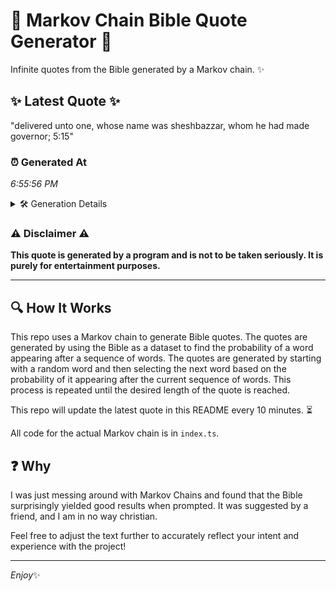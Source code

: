 # 📖 Markov Chain Bible Quote Generator 📖

Infinite quotes from the Bible generated by a Markov chain. ✨

## ✨ Latest Quote ✨
"delivered unto one, whose name was sheshbazzar, whom he had made governor; 5:15"

### ⏰ Generated At
*6:55:56 PM*

<details>
    <summary>🛠️ Generation Details</summary>
    <p>
        <strong>🌱 Seed:</strong> delivered<br>
        <strong>🔄 Iterations:</strong> 12<br>
        <strong>📜 Context History:</strong><br>[ delivered ]: unto<br>[ delivered, unto ]: one,<br>[ delivered, unto, one, ]: whose<br>[ delivered, unto, one,, whose ]: name<br>[ delivered, unto, one,, whose, name ]: was<br>[ delivered, unto, one,, whose, name, was ]: sheshbazzar,<br>[ unto, one,, whose, name, was, sheshbazzar, ]: whom<br>[ one,, whose, name, was, sheshbazzar,, whom ]: he<br>[ whose, name, was, sheshbazzar,, whom, he ]: had<br>[ name, was, sheshbazzar,, whom, he, had ]: made<br>[ was, sheshbazzar,, whom, he, had, made ]: governor;<br>[ sheshbazzar,, whom, he, had, made, governor; ]: 5:15<br>
    </p>
</details>

### ⚠️ Disclaimer ⚠️
**This quote is generated by a program and is not to be taken seriously. It is purely for entertainment purposes.**

---

## 🔍 How It Works

This repo uses a Markov chain to generate Bible quotes. The quotes are generated by using the Bible as a dataset to find the probability of a word appearing after a sequence of words. The quotes are generated by starting with a random word and then selecting the next word based on the probability of it appearing after the current sequence of words. This process is repeated until the desired length of the quote is reached.

This repo will update the latest quote in this README every 10 minutes. ⏳

All code for the actual Markov chain is in `index.ts`.

## ❓ Why

I was just messing around with Markov Chains and found that the Bible surprisingly yielded good results when prompted. 
It was suggested by a friend, and I am in no way christian.

Feel free to adjust the text further to accurately reflect your intent and experience with the project!

---

*Enjoy*✨
